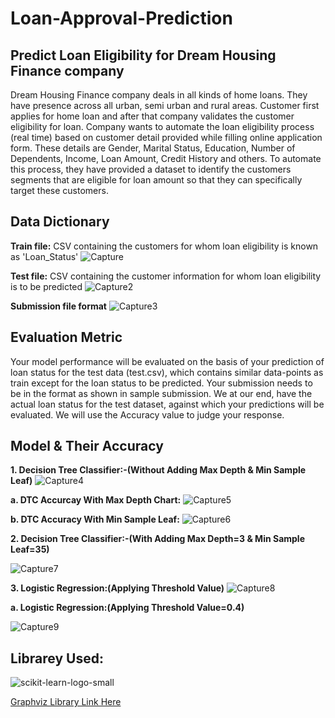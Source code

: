 # Loan-Approval-Prediction

## Predict Loan Eligibility for Dream Housing Finance company

Dream Housing Finance company deals in all kinds of home loans. They have presence across all urban, semi urban and rural areas. Customer first applies for home loan and after that company validates the customer eligibility for loan. Company wants to automate the loan eligibility process (real time) based on customer detail provided while filling online application form. These details are Gender, Marital Status, Education, Number of Dependents, Income, Loan Amount, Credit History and others. To automate this process, they have provided a dataset to identify the customers segments that are eligible for loan amount so that they can specifically target these customers. 

## Data Dictionary

**Train file:** CSV containing the customers for whom loan eligibility is known as 'Loan_Status'
![Capture](https://user-images.githubusercontent.com/62636740/110599705-25e2aa80-81a9-11eb-8ae2-0240234a8d7e.PNG)

**Test file:** CSV containing the customer information for whom loan eligibility is to be predicted
![Capture2](https://user-images.githubusercontent.com/62636740/110599819-47439680-81a9-11eb-8854-48ed16291300.PNG)

**Submission file format**
![Capture3](https://user-images.githubusercontent.com/62636740/110599967-6cd0a000-81a9-11eb-880b-46d9f4df01ee.PNG)

## Evaluation Metric
Your model performance will be evaluated on the basis of your prediction of loan status for the test data (test.csv), which contains similar data-points as train except for the loan status to be predicted. Your submission needs to be in the format as shown in sample submission. We at our end, have the actual loan status for the test dataset, against which your predictions will be evaluated. We will use the Accuracy value to judge your response.

## Model & Their Accuracy

**1. Decision Tree Classifier:-(Without Adding Max Depth & Min Sample Leaf)**
![Capture4](https://user-images.githubusercontent.com/62636740/110601182-ae157f80-81aa-11eb-8f55-b528c70bc1bf.PNG)

**a. DTC Accurcay With Max Depth Chart:**
![Capture5](https://user-images.githubusercontent.com/62636740/110601274-c71e3080-81aa-11eb-9360-8ccaf5fb60c5.PNG)

**b. DTC Accuracy With Min Sample Leaf:**
![Capture6](https://user-images.githubusercontent.com/62636740/110601378-def5b480-81aa-11eb-8c18-13392d39b863.PNG)

**2. Decision Tree Classifier:-(With Adding Max Depth=3 & Min Sample Leaf=35)**

![Capture7](https://user-images.githubusercontent.com/62636740/110601622-254b1380-81ab-11eb-91bb-02b00cb5611c.PNG)

**3. Logistic Regression:(Applying Threshold Value)**
![Capture8](https://user-images.githubusercontent.com/62636740/110601870-66432800-81ab-11eb-9b49-320f6982adca.PNG)

**a. Logistic Regression:(Applying Threshold Value=0.4)**

![Capture9](https://user-images.githubusercontent.com/62636740/110602041-95f23000-81ab-11eb-9d1f-946c2f2dd8bd.PNG)

## Librarey Used:
![scikit-learn-logo-small](https://user-images.githubusercontent.com/62636740/110602235-cafe8280-81ab-11eb-94bd-e5ba4215e1c0.png)

[Graphviz Library Link Here](https://github.com/xflr6/graphviz/tree/54b4eecd0f2cc2ac356943ecc1f042abb6e627d2)
